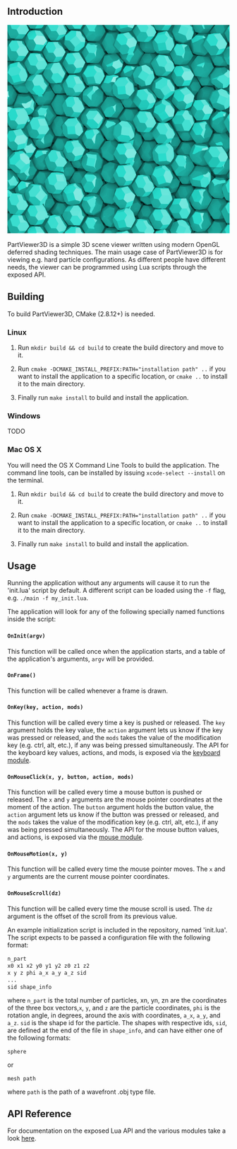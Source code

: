 ## Introduction ##
![crystal](plastic_crystal1.png)

PartViewer3D is a simple 3D scene viewer written using modern OpenGL deferred shading techniques. The main usage case of PartViewer3D is for viewing e.g. hard particle configurations. As different people have different needs, the viewer can be programmed using Lua scripts through the exposed API.

## Building ##

To build PartViewer3D, CMake (2.8.12+) is needed.

### Linux ###

1. Run `mkdir build && cd build` to create the build directory and move to it.

2. Run `cmake -DCMAKE_INSTALL_PREFIX:PATH="installation path" ..` if you want to install the application to a specific location, or `cmake ..` to install it to the main directory.

3. Finally run `make install` to build and install the application.

### Windows ###

TODO

### Mac OS X ###

You will need the OS X Command Line Tools to build the application. The command line tools, can be installed by issuing `xcode-select --install` on the terminal.

1. Run `mkdir build && cd build` to create the build directory and move to it.

2. Run `cmake -DCMAKE_INSTALL_PREFIX:PATH="installation path" ..` if you want to install the application to a specific location, or `cmake ..` to install it to the main directory.

3. Finally run `make install` to build and install the application.

## Usage ##

Running the application without any arguments will cause it to run the 'init.lua' script by default. A different script can be loaded using the `-f` flag, e.g. `./main -f my_init.lua`.

The application will look for any of the following specially named functions inside the script:

#### `OnInit(argv)`
This function will be called once when the application starts, and a table of the application's arguments, `argv` will be provided.

#### `OnFrame()`
This function will be called whenever a frame is drawn.

#### `OnKey(key, action, mods)`
This function will be called every time a key is pushed or released. The `key` argument holds the key value, the `action` argument lets us know if the key was pressed or released, and the `mods` takes the value of the modification key (e.g. ctrl, alt, etc.), if any was being pressed simultaneously. The API for the keyboard key values, actions, and mods, is exposed via the [keyboard module](doc/keyboard_api.md).

#### `OnMouseClick(x, y, button, action, mods)`
This function will be called every time a mouse button is pushed or released. The `x` and `y` arguments are the mouse pointer coordinates at the moment of the action. The `button` argument holds the button value, the `action` argument lets us know if the button was pressed or released, and the `mods` takes the value of the modification key (e.g. ctrl, alt, etc.), if any was being pressed simultaneously. The API for the mouse button values, and actions, is exposed via the [mouse module](doc/mouse_api.md).

#### `OnMouseMotion(x, y)`
This function will be called every time the mouse pointer moves. The `x` and `y` arguments are the current mouse pointer coordinates.

#### `OnMouseScroll(dz)`
This function will be called every time the mouse scroll is used. The `dz` argument is the offset of the scroll from its previous value.

An example initialization script is included in the repository, named 'init.lua'. The script expects to be passed a configuration file with the following format:

    n_part
    x0 x1 x2 y0 y1 y2 z0 z1 z2
    x y z phi a_x a_y a_z sid
    ...
    sid shape_info

where `n_part` is the total number of particles, xn, yn, zn are the coordinates of the three box vectors,`x`, `y`, and `z` are the particle coordinates, `phi` is the rotation angle, in degrees, around the axis with coordinates, `a_x`, `a_y`, and `a_z`. `sid` is the shape id for the particle. The shapes with respective ids, `sid`, are defined at the end of the file in `shape_info`, and can have either one of the following formats:

    sphere
    
or

    mesh path

where `path` is the path of a wavefront .obj type file.

## API Reference ##

For documentation on the exposed Lua API and the various modules take a look [here](doc/api.md).
